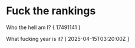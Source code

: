 # Fuck the rankings

Who the hell am I?
{ 17491141 }

What fucking year is it?
[ 2025-04-15T03:20:00Z ]
